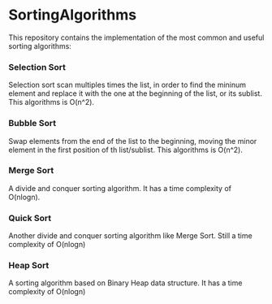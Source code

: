 # SortingAlgorithms
This repository contains the implementation of the most common and useful sorting algorithms:

### Selection Sort
Selection sort scan multiples times the list, in order to find the mininum element and replace it with the one at the beginning of the list, or its sublist.
This algorithms is O(n^2).

### Bubble Sort
Swap elements from the end of the list to the beginning, moving the minor element in the first position of th list/sublist. 
This algorithms is O(n^2). 	

### Merge Sort
A divide and conquer sorting algorithm. It has a time complexity of O(nlogn).

### Quick Sort
Another divide and conquer sorting algorithm like Merge Sort. Still a time complexity of O(nlogn)

### Heap Sort
A sorting algorithm based on Binary Heap data structure. It has a time complexity of O(nlogn)
